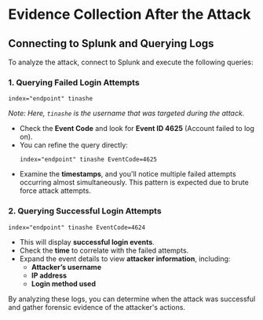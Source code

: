 # Evidence Collection After the Attack

## Connecting to Splunk and Querying Logs

To analyze the attack, connect to Splunk and execute the following queries:

### 1. Querying Failed Login Attempts
```splunk
index="endpoint" tinashe
```
*Note: Here, `tinashe` is the username that was targeted during the attack.*

- Check the **Event Code** and look for **Event ID 4625** (Account failed to log on).
- You can refine the query directly:
  ```splunk
  index="endpoint" tinashe EventCode=4625
  ```
- Examine the **timestamps**, and you'll notice multiple failed attempts occurring almost simultaneously. This pattern is expected due to brute force attack attempts.

### 2. Querying Successful Login Attempts
```splunk
index="endpoint" tinashe EventCode=4624
```
- This will display **successful login events**.
- Check the **time** to correlate with the failed attempts.
- Expand the event details to view **attacker information**, including:
  - **Attacker’s username**
  - **IP address**
  - **Login method used**

By analyzing these logs, you can determine when the attack was successful and gather forensic evidence of the attacker's actions.
